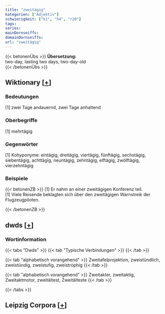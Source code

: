 ```yaml
---
title: "zweitägig"
kategorien: ["Adjektiv"]
schwierigkeit: ["k1", "h4", "r20"]
tags:
series:
mainDornseiffs:
domainDornseiffs:
url: "zweitägig"
---
```


{{< betonenÜbs >}}
**Übersetzung:**  
two-day, lasting  two days, two-day-old  
{{< /betonenÜbs >}}

## Wiktionary [[+](https://de.wiktionary.org/wiki/zweitägig)]

### Bedeutungen
[1] zwei Tage andauernd, zwei Tage anhaltend  

### Oberbegriffe
[1] mehrtägig  

### Gegenwörter
[1] Kohyponyme: eintägig, dreitägig, viertägig, fünftägig, sechstägig, siebentägig, achttägig, neuntägig, zehntägig, elftägig, zwölftägig, vierzehntägig  

### Beispiele
{{< betonenZB >}}
[1] Er nahm an einer zweitägigen Konferenz teil.  
[1] Viele Reisende beklagten sich über den zweitägigen Warnstreik der Flugzeugpiloten.  

{{< /betonenZB >}}


## dwds [[+](https://www.dwds.de/wb/zweitägig)]

### Wortinformation
{{< tabs "Dwds" >}}
{{< tab "Typische Verbindungen" >}}
{{< /tab >}}

{{< tab "alphabetisch vorangehend" >}}
Zweitafelprojektion, zweistündlich, zweistündig, zweistufig, zweistrophig
{{< /tab >}}

{{< tab "alphabetisch vorangehend" >}}
Zweitakter, zweitaktig, Zweitaktmotor, zweitältest, Zweitälteste
{{< /tab >}}

{{< /tabs >}}

## Leipzig Corpora [[+](https://corpora.uni-leipzig.de/en/res?word=zweitägig&corpusId=deu_newscrawl-public_2018)]

